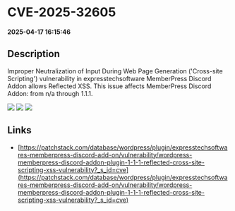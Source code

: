 # CVE-2025-32605

**2025-04-17 16:15:46**

## Description
Improper Neutralization of Input During Web Page Generation ('Cross-site Scripting') vulnerability in expresstechsoftware MemberPress Discord Addon allows Reflected XSS. This issue affects MemberPress Discord Addon: from n/a through 1.1.1.

![](https://img.shields.io/static/v1?label=Score&message=7.1&color=red)
![](https://img.shields.io/static/v1?label=Severity&message=HIGH&color=red)
![](https://img.shields.io/static/v1?label=CWE&message=XSS&color=green)

## Links
- [https://patchstack.com/database/wordpress/plugin/expresstechsoftwares-memberpress-discord-add-on/vulnerability/wordpress-memberpress-discord-addon-plugin-1-1-1-reflected-cross-site-scripting-xss-vulnerability?_s_id=cve](https://patchstack.com/database/wordpress/plugin/expresstechsoftwares-memberpress-discord-add-on/vulnerability/wordpress-memberpress-discord-addon-plugin-1-1-1-reflected-cross-site-scripting-xss-vulnerability?_s_id=cve)
